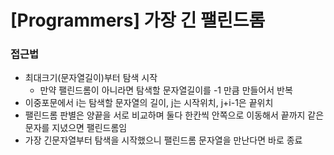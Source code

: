 # [Programmers] 가장 긴 팰린드롬

### 접근법

- 최대크기(문자열길이)부터 탐색 시작
  - 만약 팰린드롬이 아니라면 탐색할 문자열길이를 -1 만큼 만들어서 반복
- 이중포문에서 i는 탐색할 문자열의 길이, j는 시작위치, j+i-1은 끝위치
- 팰린드롬 판별은 양끝을 서로 비교하며 둘다 한칸씩 안쪽으로 이동해서 끝까지 같은 문자를 지녔으면 팰린드롬임
- 가장 긴문자열부터 탐색을 시작했으니 팰린드롬 문자열을 만난다면 바로 종료